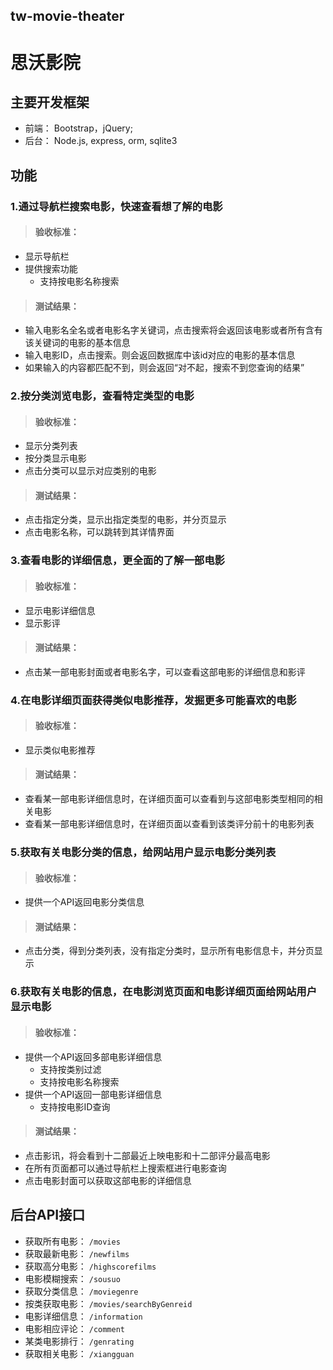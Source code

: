 ## tw-movie-theater

# 思沃影院

## 主要开发框架
- 前端： Bootstrap，jQuery;
- 后台： Node.js, express, orm, sqlite3

## 功能

### 1.通过导航栏搜索电影，快速查看想了解的电影

> #### 验收标准：
- 显示导航栏
- 提供搜索功能
  - 支持按电影名称搜索

>#### 测试结果：
- 输入电影名全名或者电影名字关键词，点击搜索将会返回该电影或者所有含有该关键词的电影的基本信息
- 输入电影ID，点击搜索。则会返回数据库中该id对应的电影的基本信息
- 如果输入的内容都匹配不到，则会返回“对不起，搜索不到您查询的结果”

### 2.按分类浏览电影，查看特定类型的电影

> #### 验收标准：
- 显示分类列表
- 按分类显示电影
- 点击分类可以显示对应类别的电影

> #### 测试结果：
- 点击指定分类，显示出指定类型的电影，并分页显示
- 点击电影名称，可以跳转到其详情界面

### 3.查看电影的详细信息，更全面的了解一部电影

> #### 验收标准：
- 显示电影详细信息
- 显示影评

> #### 测试结果：
- 点击某一部电影封面或者电影名字，可以查看这部电影的详细信息和影评


### 4.在电影详细页面获得类似电影推荐，发掘更多可能喜欢的电影

> #### 验收标准：
- 显示类似电影推荐

> #### 测试结果：
- 查看某一部电影详细信息时，在详细页面可以查看到与这部电影类型相同的相关电影
- 查看某一部电影详细信息时，在详细页面以查看到该类评分前十的电影列表

### 5.获取有关电影分类的信息，给网站用户显示电影分类列表

> #### 验收标准：
- 提供一个API返回电影分类信息

> #### 测试结果：
- 点击分类，得到分类列表，没有指定分类时，显示所有电影信息卡，并分页显示

### 6.获取有关电影的信息，在电影浏览页面和电影详细页面给网站用户显示电影

> #### 验收标准：
- 提供一个API返回多部电影详细信息
  - 支持按类别过滤
  - 支持按电影名称搜索
- 提供一个API返回一部电影详细信息
  - 支持按电影ID查询

> #### 测试结果：
- 点击影讯，将会看到十二部最近上映电影和十二部评分最高电影
- 在所有页面都可以通过导航栏上搜索框进行电影查询
- 点击电影封面可以获取这部电影的详细信息

## 后台API接口
- 获取所有电影： `/movies`
- 获取最新电影： `/newfilms`
- 获取高分电影： `/highscorefilms`
- 电影模糊搜索： `/sousuo`
- 获取分类信息： `/moviegenre`
- 按类获取电影： `/movies/searchByGenreid`
- 电影详细信息： `/information`
- 电影相应评论： `/comment`
- 某类电影排行： `/genrating`
- 获取相关电影： `/xiangguan`
